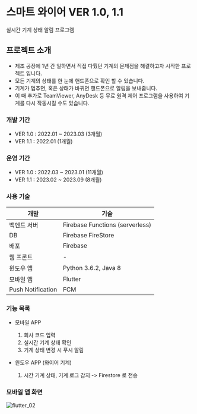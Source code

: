스마트 와이어 VER 1.0, 1.1
=====
실시간 기계 상태 알림 프로그램

프로젝트 소개
-----
- 제조 공장에 1년 간 일하면서 직접 다뤘던 기계의 문제점을 해결하고자 시작한 프로젝트 입니다.
- 모든 기계의 상태를 한 눈에 핸드폰으로 확인 할 수 있습니다.
- 기계가 멈추면, 혹은 상태가 바뀌면 핸드폰으로 알림을 보내줍니다.
- 이 때 추가로 TeamViewer, AnyDesk 등 무료 원격 제어 프로그램을 사용하여 기계를 다시 작동시킬 수도 있습니다.


### 개발 기간
- VER 1.0 : 2022.01 ~ 2023.03 (3개월)
- VER 1.1 : 2022.01 (1개월)

### 운영 기간
- VER 1.0 : 2022.03 ~ 2023.01 (11개월)
- VER 1.1 : 2023.02 ~ 2023.09 (8개월)

### 사용 기술
| 개발                | 기술                                                      |
|-------------------|---------------------------------------------------------|
| 백엔드 서버            | Firebase Functions (serverless)         |
| DB                | Firebase FireStore                                                   |
| 배포                | Firebase                                                  |
| 웹 프론트             | -                                |
| 윈도우 앱             | Python 3.6.2, Java 8                                             |
| 모바일 앱             | Flutter                                                 |
| Push Notification | FCM                                                     |



### 기능 목록
- 모바일 APP
  1. 회사 코드 입력
  2. 실시간 기계 상태 확인
  3. 기계 상태 변경 시 푸시 알림


- 윈도우 APP (와이어 기계)
  1. 시간 기계 상태, 기계 로그 감지 -> Firestore 로 전송



### 모바일 앱 화면

![flutter_02](https://github.com/JP-company/smartwire-1.0-1.1/assets/77595494/d1ce1f22-acd7-4b0d-af73-a9bdcf347552)
